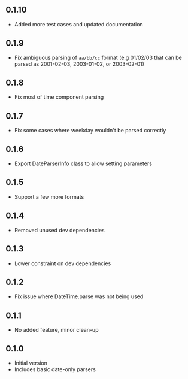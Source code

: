 
## 0.1.10

- Added more test cases and updated documentation

## 0.1.9

- Fix ambiguous parsing of `aa/bb/cc` format (e.g 01/02/03 that can be parsed as 2001-02-03, 2003-01-02, or 2003-02-01)

## 0.1.8

- Fix most of time component parsing

## 0.1.7

- Fix some cases where weekday wouldn't be parsed correctly

## 0.1.6

- Export DateParserInfo class to allow setting parameters

## 0.1.5

- Support a few more formats

## 0.1.4

- Removed unused dev dependencies

## 0.1.3

- Lower constraint on dev dependencies

## 0.1.2

- Fix issue where DateTime.parse was not being used

## 0.1.1

- No added feature, minor clean-up


## 0.1.0

- Initial version
- Includes basic date-only parsers
